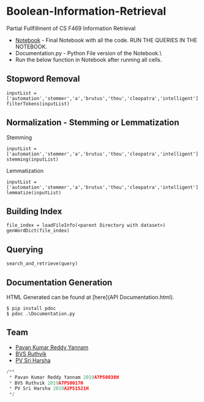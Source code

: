 # Boolean-Information-Retrieval
Partial Fullfillment of CS F469 Information Retrieval

- [Notebook](Final_Notebook.ipynb) - Final Notebook with all the code. RUN THE QUERIES IN THE NOTEBOOK.
- Documentation.py - Python File version of the Notebook.\
- Run the below function in Notebook after running all cells.

## Stopword Removal

```
inputList = ['automation','stemmer','a','brutus','thou','cleopatra','intelligent']
filterTokens(inputList)
```

## Normalization - Stemming or Lemmatization
Stemming
```
inputList = ['automation','stemmer','a','brutus','thou','cleopatra','intelligent']
stemming(inputList)
```
Lemmatization
```
inputList = ['automation','stemmer','a','brutus','thou','cleopatra','intelligent']
lemmatize(inputList)
```

## Building Index 

```
file_index = loadFileInfo(<parent Directory with dataset>)
genWordDict(file_index)
```

## Querying
```
search_and_retrieve(query)
```

## Documentation Generation
HTML Generated can be found at [here](API Documentation.html).
```
$ pip install pdoc
$ pdoc .\Documentation.py
```

## Team

- [Pavan Kumar Reddy Yannam](https://github.com/PavanReddy28/)
- [BVS Ruthvik]()
- [PV Sri Harsha]()

```Python
/**
 * Pavan Kumar Reddy Yannam 2019A7PS0038H
 * BVS Ruthvik 2019A7PS0017H
 * PV Sri Harsha 2019A2PS1521H
 */
```
